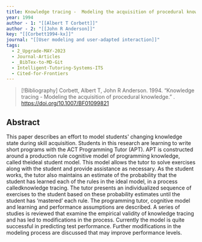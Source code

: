 ```yaml
---
title: Knowledge tracing -  Modeling the acquisition of procedural knowledge
year: 1994
author - 1: "[[Albert T Corbett]]"
author - 2: "[[John R Anderson]]"
key: "[[Corbett1994-kx]]"
journal: "[[User modeling and user-adapted interaction]]"
tags:
  - 2_Upgrade-MAY-2023
  - Journal-Articles
  - _BibTex-to-MD-Git
  - Intelligent-Tutoring-Systems-ITS
  - Cited-for-Frontiers
---
```


> [!Bibliography]
> Corbett, Albert T, John R Anderson. 1994. “Knowledge tracing -  Modeling the acquisition of procedural knowledge.” . https://doi.org/10.1007/BF01099821

## Abstract
This paper describes an effort to model students' changing knowledge state during skill acquisition. Students in this research are learning to write short programs with the ACT Programming Tutor (APT). APT is constructed around a production rule cognitive model of programming knowledge, called theideal student model. This model allows the tutor to solve exercises along with the student and provide assistance as necessary. As the student works, the tutor also maintains an estimate of the probability that the student has learned each of the rules in the ideal model, in a process calledknowledge tracing. The tutor presents an individualized sequence of exercises to the student based on these probability estimates until the student has ‘mastered’ each rule. The programming tutor, cognitive model and learning and performance assumptions are described. A series of studies is reviewed that examine the empirical validity of knowledge tracing and has led to modifications in the process. Currently the model is quite successful in predicting test performance. Further modifications in the modeling process are discussed that may improve performance levels.